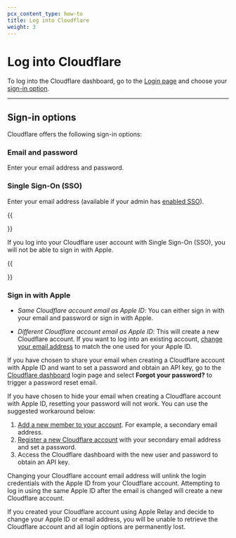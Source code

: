 ```yaml
---
pcx_content_type: how-to
title: Log into Cloudflare
weight: 3
---
```


# Log into Cloudflare

To log into the Cloudflare dashboard, go to the [Login page](https://dash.cloudflare.com/login) and choose your [sign-in option](#sign-in-options).

---

## Sign-in options

Cloudflare offers the following sign-in options:

### Email and password

Enter your email address and password.

### Single Sign-On (SSO) 

Enter your email address (available if your admin has [enabled SSO](/cloudflare-one/applications/configure-apps/dash-sso-apps/)).

{{<Aside type="note">}}

If you log into your Cloudflare user account with Single Sign-On (SSO), you will not be able to sign in with Apple.

{{</Aside>}}

### Sign in with Apple 

- *Same Cloudflare account email as Apple ID*: You can either sign in with your email and password or sign in with Apple.

- *Different Cloudflare account email as Apple ID*: This will create a new Cloudflare account. If you want to log into an existing account, [change your email address](/fundamentals/subscriptions-and-billing/change-password-or-email/) to match the one used for your Apple ID.

If you have chosen to share your email when creating a Cloudflare account with Apple ID and want to set a password and obtain an API key, go to the [Cloudflare dashboard](https://dash.cloudflare.com/login) login page and select **Forgot your password?** to trigger a password reset email.

If you have chosen to hide your email when creating a Cloudflare account with Apple ID, resetting your password will not work. You can use the suggested workaround below:

1. [Add a new member to your account](/fundamentals/setup/manage-members/manage/#add-account-members). For example, a secondary email address.
2. [Register a new Cloudflare account](/fundamentals/setup/account-setup/create-account/) with your secondary email address and set a password.
3. Access the Cloudflare dashboard with the new user and password to obtain an API key. 

Changing your Cloudflare account email address will unlink the login credentials with the Apple ID from your Cloudflare account. Attempting to log in using the same Apple ID after the email is changed will create a new Cloudflare account.

If you created your Cloudflare account using Apple Relay and decide to change your Apple ID or email address, you will be unable to retrieve the Cloudflare account and all login options are permanently lost.